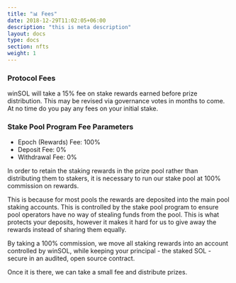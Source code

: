 ```yaml
---
title: "📊 Fees"
date: 2018-12-29T11:02:05+06:00
description: "this is meta description"
layout: docs
type: docs
section: nfts
weight: 1
---
```


### Protocol Fees

winSOL will take a 15% fee on stake rewards earned before prize distribution. This may be revised via governance votes in months to come. At no time do you pay any fees on your initial stake.


### Stake Pool Program Fee Parameters

* Epoch (Rewards) Fee: 100%
* Deposit Fee: 0%
* Withdrawal Fee: 0%

In order to retain the staking rewards in the prize pool rather than distributing them to stakers, it is necessary to run our stake pool at 100% commission on rewards.

This is because for most pools the rewards are deposited into the main pool staking accounts. This is controlled by the stake pool program to ensure pool operators have no way of stealing funds from the pool. This is what protects your deposits, however it makes it hard for us to give away the rewards instead of sharing them equally.

By taking a 100% commission, we move all staking rewards into an account controlled by winSOL, while keeping your principal - the staked SOL - secure in an audited, open source contract.

Once it is there, we can take a small fee and distribute prizes.


